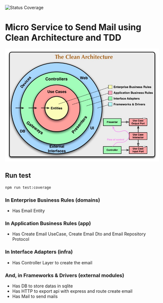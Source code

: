 ![Status Coverage](https://img.shields.io/badge/coverage-100%25-success)

# Micro Service to Send Mail using Clean Architecture and TDD

![Alt Clean Architecture](/CleanArchitecture.jpg "a Clean Architecture")

## Run test

```sh
npm run test:coverage
```

### In Enterprise Business Rules (domains)

- Has Email Entity

### In Application Business Rules (app)

- Has Create Email UseCase, Create Email Dto and Email Repository Protocol

### In Interface Adapters (infra)

- Has Controller Layer to create the email

### And, in Frameworks & Drivers (external modules)

- Has DB to store datas in sqlite
- Has HTTP to export api with express and route create email
- Has Mail to send mails
